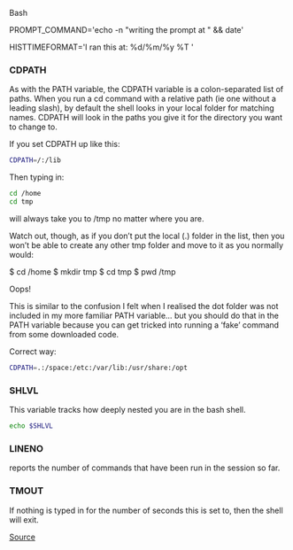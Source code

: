 Bash


PROMPT_COMMAND='echo -n "writing the prompt at " && date'

HISTTIMEFORMAT='I ran this at: %d/%m/%y %T '

### CDPATH
As with the PATH variable, the CDPATH variable is a colon-separated list of paths. When you run a cd command with a relative path (ie one without a leading slash), by default the shell looks in your local folder for matching names. CDPATH will look in the paths you give it for the directory you want to change to.

If you set CDPATH up like this:
```bash
CDPATH=/:/lib
```
Then typing in:
```bash
cd /home
cd tmp
```
will always take you to /tmp no matter where you are.

Watch out, though, as if you don’t put the local (.) folder in the list, then you won’t be able to create any other tmp folder and move to it as you normally would:

$ cd /home
$ mkdir tmp
$ cd tmp
$ pwd
/tmp

Oops!

This is similar to the confusion I felt when I realised the dot folder was not included in my more familiar PATH variable… but you should do that in the PATH variable because you can get tricked into running a ‘fake’ command from some downloaded code.

Correct way:
```bash
CDPATH=.:/space:/etc:/var/lib:/usr/share:/opt
```

### SHLVL
This variable tracks how deeply nested you are in the bash shell. 
```bash
echo $SHLVL
```
### LINENO
reports the number of commands that have been run in the session so far.

### TMOUT
If nothing is typed in for the number of seconds this is set to, then the shell will exit.

[Source]()